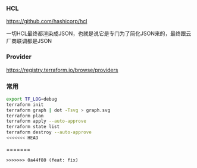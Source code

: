 ### HCL
https://github.com/hashicorp/hcl

一切HCL最终都渲染成JSON，也就是说它是专门为了简化JSON来的，最终跟云厂商联调都是JSON

### Provider
https://registry.terraform.io/browse/providers


### 常用
```bash
export TF_LOG=debug
terraform init
terraform graph | dot -Tsvg > graph.svg
terraform plan
terraform apply --auto-approve
terraform state list
terraform destroy --auto-approve
<<<<<<< HEAD
```









=======
```
>>>>>>> 0a44f80 (feat: fix)
